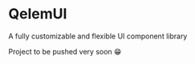 # QelemUI
A fully customizable and flexible UI component library


Project to be pushed very soon 😁
